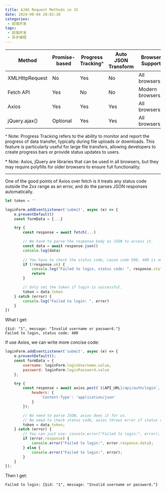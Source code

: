 ```yaml
---
title: AJAX Request Methods in JS
date: 2024-08-04 20:02:10
categories:
 - 前端开发
tags:
 - 前端开发
 - 异步编程
---
```


| Method         | Promise-based | Progress Tracking^ | Auto JSON Transform | Browser Support |
| -------------- | ------------- | ------------------ | ------------------- | --------------- |
| XMLHttpRequest | No            | Yes                | No                  | All browsers    |
| Fetch API      | Yes           | No                 | No                  | Modern browsers |
| Axios          | Yes           | Yes                | Yes                 | All browsers*   |
| jQuery.ajax()  | Optional      | Yes                | Yes                 | All browsers*   |

^ Note: Progress Tracking refers to the ability to monitor and report the progress of data transfer, typically during file uploads or downloads. This feature is particularly useful for large file transfers, allowing developers to create progress bars or provide status updates to users.

\* Note: Axios, jQuery are libraries that can be used in all browsers, but they may require polyfills for older browsers to ensure full functionality.

------

One of the good points of Axios over fetch is it treats any status code outside the 2xx range as an error, and do the parses JSON responses automatically. 

```js
let token = ''

loginForm.addEventListener('submit', async (e) => {
    e.preventDefault()
    const formData = {...}

    try {
        const response = await fetch(...)

        // We have to parse the response body as JSON to access it.
        const data = await response.json()
        console.log(data)
  
        // You have to check the status code, cause code 500, 400 is not treated as error in fetch().
        if (!response.ok) {
            console.log("Failed to login, status code: ", response.status)
            return
        }

        // Only set the token if login is successful.
        token = data.token
    } catch (error) {
        console.log("Failed to login: ", error)
    }
})
```

What I get:

```
{$id: "1", message: "Invalid username or password."}
Failed to login, status code: 400
```

If use Axios, we can write more concise code:

```js
loginForm.addEventListener('submit', async (e) => {
    e.preventDefault();
    const formData = {
        username: loginForm.loginUsername.value,
        password: loginForm.loginPassword.value
    };

    try {
        const response = await axios.post(`${API_URL}/api/auth/login`, formData, {
            headers: {
                'Content-Type': 'application/json'
            }
        });

        // No need to parse JSON, axios does it for us.
        // No need to check status code, axios throws error if status code is not 2xx.
        token = data.token;
    } catch (error) {
        // You can just use: console.error("Failed to login:", error);
        if (error.response) {
            console.error("Failed to login:", error.response.data);
        } else {
            console.error("Failed to login:", error);
        }
    }
});
```

Then I get:

```
Failed to login: {$id: "1", message: "Invalid username or password."}
```

